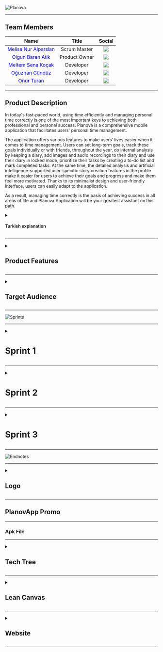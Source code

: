 ![Planova](https://github.com/olgnbrn/flutter24_bootcamp/raw/main/Project_Management_Files/General_Documents/Github_Pages_Images/Planova.png)


---

## Team Members

| Name | Title | Social |
|:-------:| :-----:| :--------:|
| <a href="https://github.com/melisalparslan" style="text-decoration:none; color:blue;">Melisa Nur Alparslan</a> | Scrum Master | [<img src="https://upload.wikimedia.org/wikipedia/commons/c/ca/LinkedIn_logo_initials.png" alt="LinkedIn" width="20"/>](https://www.linkedin.com/in/melisanuralparslan/) |
| <a href="https://github.com/olgnbrn" style="text-decoration:none; color:blue;">Olgun Baran Atik</a> | Product Owner | [<img src="https://upload.wikimedia.org/wikipedia/commons/c/ca/LinkedIn_logo_initials.png" alt="LinkedIn" width="20"/>](https://www.linkedin.com/in/olgun-baran-atik/) |
| <a href="https://github.com/MeltemKocak" style="text-decoration:none; color:blue;">Meltem Sena Koçak</a> | Developer | [<img src="https://upload.wikimedia.org/wikipedia/commons/c/ca/LinkedIn_logo_initials.png" alt="LinkedIn" width="20"/>](https://www.linkedin.com/in/meltemkocak/) |
| <a href="https://github.com/Ulwus" style="text-decoration:none; color:blue;">Oğuzhan Gündüz</a> | Developer | [<img src="https://upload.wikimedia.org/wikipedia/commons/c/ca/LinkedIn_logo_initials.png" alt="LinkedIn" width="20"/>](https://linkedin.com/in/ulwus) |
| <a href="https://github.com/onurtturan" style="text-decoration:none; color:blue;">Onur Turan</a> | Developer | [<img src="https://upload.wikimedia.org/wikipedia/commons/c/ca/LinkedIn_logo_initials.png" alt="LinkedIn" width="20"/>](https://www.linkedin.com/in/onurtturan/) |




---

  <summary><h2>Product Description</h2></summary>

In today's fast-paced world, using time efficiently and managing personal time correctly is one of the most important keys to achieving both professional and personal success.
Planova is a comprehensive mobile application that facilitates users' personal time management.

The application offers various features to make users' lives easier when it comes to time management. Users can set long-term goals, track these goals individually or with friends, throughout the year, do internal analysis by keeping a diary, add images and audio recordings to their diary and use their diary in locked mode, prioritize their tasks by creating a to-do list and mark completed tasks. At the same time, the detailed analysis and artificial intelligence-supported user-specific story creation features in the profile make it easier for users to achieve their goals and progress and make them feel more motivated. Thanks to its minimalist design and user-friendly interface, users can easily adapt to the application.

As a result, managing time correctly is the basis of achieving success in all areas of life and Planova Application will be your greatest assistant on this path.

  <details>
    <summary><h4>Turkish explanation</h4></summary>

Günümüzün hızla akan dünyasında, zamanı verimli kullanmak ve kişisel zaman yönetimini doğru yapmak, hem profesyonel hem de kişisel başarıya ulaşmanın en önemli anahtarlarından biridir. Planova Uygulaması, kullanıcıların kişisel zaman yönetimini kolaylaştıran kapsamlı bir mobil uygulamadır.

Uygulama, zaman yönetimi konusunda kullanıcıların hayatını kolaylaştırmak için çeşitli özellikler sunar. Kullanıcılar, uzun vadeli hedeflerini belirleyebilir, bu hedefleri bireysel veya arkadaşlarıyla birlikte yıl boyunca takip edebilir, günlük tutarak içsel analiz yapabilir, günlüğüne görseller ve ses kayıtları ekleyebilir ve günlüğünü kilitli modda kullanabilir, yapılacaklar listesi oluşturarak görevlerini önceliklendirebilir ve tamamlanan işleri işaretleyebilirler. Aynı zamanda, profilde bulunan detaylı analiz ve yapay zeka destekli kullanıcıya özel hikaye yaratama özellikleri, kullanıcıların hedeflerine ulaşmalarını ve ilerlemelerini kolaylaştırır ve daha motive hissetmelerini sağlar. Minimalist tasarımı ve kullanıcı dostu arayüzü sayesinde, kullanıcılar uygulamaya kolayca adapte olabilirler.

Sonuç olarak, zamanı doğru yönetmek, yaşamın her alanında başarıya ulaşmanın temelidir ve Planova Uygulaması bu yolda en büyük yardımcınız olacaktır.
    
  </details>
  

---
<details>
  <summary><h2>Product Features</h2></summary>


### 1. Today(Home)Page
- **User-Friendly Interface:** The home page has a simple and minimalist design that allows users to easily get used to the application.
- **Daily Task and Completed Tasks:** Users can see their work for that day, their long-term goals, and whether they have completed them or not in the categorization. This makes daily task management and tracking easier.
- **Calendar:** The weekly and monthly calendar at the top allows users to easily navigate between different days and view upcoming goals.
- **Categorization:** On the home page, users can filter to see only habits or the to-do list for the day. They can also star important items and apply extra filters accordingly.
- **Adding, Editing, and Deleting Daily Tasks:** The plus button on the home page allows users to easily add daily tasks. For recurring tasks, they can set the frequency and select the days and times they recur. Tasks can be edited or deleted by clicking on them.
  
### 2. Habit Page
- **Habit Progress View:** All habits are presented in a view where users can easily track their progress.
- **Habit Details:** Clicking on a habit provides details such as the start date, completion status, and statistics.
- **Adding and Removing Habits:** New habits can be added easily with the plus button on the habit page, and they can be deleted by swiping left on the main habit page or edited in the detailed view screen.
- **Data Analysis:** Users can see the long-term progress of their goals statistically and visually with a 12-month calendar view.
- **Community Habit Tracking:** Users can set common goals with friends and work together on these goals.
    * **Common Habits and Progress Tracking:** Users can track the progress of common goals set with friends as percentages.
    * **Adding Habits with Friends:** Users can enter the email addresses of friends using the app while adding or editing goals to send a request to create goals together. 
    * **Progress Charts:** Users can visually see their and their friends' progress with a 12-month calendar and weekly charts, which help boost motivation.
    * **Goal Details:** The details and progress of goals set with friends can be viewed by clicking on the goal. This page also includes goal editing buttons.

### 3. Journal
- **Daily Notes& Journal:** U: Users can keep a journal chronologically and record notes. Multiple notes can be entered for each day using the plus button on the main journal page.
- **Adding Picture and Voice Records:** In addition to text, users can add visuals and voice recordings to their journal notes, making the notes richer and more meaningful.
- **Locked Journal Page:** Users can transfer their private notes to a locked journal page to ensure privacy.

### 4. Profile Page
- **All Habits and Archive:** All completed and ongoing habits are displayed on this page.
- **Detailed Progress Analysis:** Users' personal progress is analyzed graphically and statistically on a daily and weekly basis, helping users better understand their development.
- **Profile Settings:** Users can personalize the app by selecting their profile photo and username.

### 5. AI-Powered Personal Story Tool: 
- **Creating Personal Stories:** Users can be the main character in stories created based on their data, generate new stories daily, and analyze themselves in a fun way, making time management processes easier.
- **Easy Access from Every Page:** Users can easily access the Personal Story Tool from the story icon at the top right of every page or create their stories with the create story button on the profile page.

### 6.  Menu Screen
- **User-Friendly View:** This screen allows users to access today's tasks, habits, or journal pages. They can also access all stories created by the Story Tool or their deleted to-do tasks and goals.
- **Logout:** Users can log out of the application from this screen.
- **Settings:**
  * **Theme:**
      *	**Theme Change:** Allows using the app in different themes and personalizing it.
  * **Language:**
      * **Language Change:** Although the app opens in the language used on the phone, users can change it to other available languages.
  * **Feedback and Support:** Allows users to provide feedback about the app and receive support.
  * **About:** Provides information about the app, mission and vision statements, and details about the development team.

**Frequently Asked Questions:** [FAQ](https://github.com/olgnbrn/flutter24_bootcamp/tree/main/Project_Management_Files/General_Documents/FAQ_English.pdf)

<details>
    <summary><h4>Turkish explanation</h4></summary>

  ### 1. Ana Sayfa(Bugün)
- **Kullanıcı Dostu Arayüz:** Ana sayfa, kullanıcıların uygulamaya kolayca alışmalarını sağlayan sade ve minimalist bir tasarıma sahiptir.
- **Günlük İşler ve Tamamlanan Görevler:** Kullanıcılar, o güne ait işlerini, uzun vadede devam ettiği hedeflerini, bunları tamamlayıp tamamlamadıkları kategorizasyonu içinde görebilirler. Bu, günlük görev yönetimini ve takibini kolaylaştırır.
- **Haftalık Takvim:** Üst kısımda yer alan haftalık ve aylık takvim, kullanıcıların farklı günler arasında geçişini ve gelecek hedeflerini görebilmesini kolaylaştır.
- **Kategorizasyon:** Ana sayfada filtreleme yapılarak sadece alışkanlıklar veya o güne ait yapılacak listesi görülebilir. İstenirse kullanıcılar tarafından önemli görülen maddeler yıldızlanabilir ve buna yönelik ekstra filtreleme yapılabilir.
- **Günlük Görev Ekleme, Düzenleme ve Silme:** Ana sayfada bulunan bulunan artı butonu ile kolayca günlük görev eklenilebilir, tekrarlanan bir günlük görev ise tekrarlanma sıklığını ve tekrarlandığı günler ve saat seçilebilir. Eklenilen görevlerin üstüne tıkladığı zaman günlük görevde düzenleme yapılabilir veya silinebilir. 
  

### 2. Alışkanlıklar Sayfası
- **Hedef İlerleme Görünümü:** Tüm alışkanlıklar, kullanıcıların ilerlemesini kolayca görebileceği bir görünümde sunulur.
- **Hedef Detayları:** Hedefe tıklanıldığında, hedefin detaylarına, başlangıç tarihine, tamamlanma durumuna ve istatistiklerine ulaşılabilir.
- **Hedef Ekleme ve Çıkarma:** Yeni hedefler kolayca hedef sayfasındaki artı butonu ile eklenebilir, hedef ana sayfasında sola kaydırarak silinebilir veye detaylı görünüm ekranında düzenlenebilir.
- **Veri Analizi:** Kullanıcılar tarafından belirledikleri hedeflerindeki uzun vadeli gelişim, istatistiksel olarak ve 12 aylık takvim görünümüyle görsel bir şekilde görülebilir.
- **Toplulukla Hedef takibi:** Kullanıcılar, arkadaşlarıyla ortak hedefler belirleyebilir ve bu hedefler üzerinde birlikte çalışabilirler.
    * **Ortak Hedefler ve İlerleme Takibi:** Kullanıcılar, arkadaşlarıyla belirledikleri ortak hedeflerdeki ilerlemelerini yüzdelerle takip edebilirler.
    * **Arkadaşla Hedef Ekleme:** Kullanıcılar, uygulamayı kullanan arkadaşlarının mail adreslerini hedef eklerken veya sonrasında hedef düzenlerken girebilir ve arkadaşlarına birlikte alışkanlık oluşturma isteği gönderebilir.
    * **İlerleme Grafikleri:** Kullanıcılar, kendi ve arkadaşlarının ilerlemelerini 12 aylık takvim ve haftalık grafiklerinde görsel olarak görebilirler. Bu grafikler, kullanıcıların motivasyonlarını artırır.
    * **Hedef Detayları:** Arkadaşlarla belirlenen hedeflerin detayları ve ilerlemeleri, hedefe tıklanıldığında detay sayfasında görüntülenebilir. Bu sayfada ayrıca hedef düzenleme butonu bulunur.
 
### 3. Günlük
- **Günlük:** Kullanıcılar tarafından, tarih sırasına göre günlük tutulabilir, not kaydededilebilir. Her gün için, günlük ana sayfasında bulunan artı butonu ile birden fazla not girişi yapılabilir.
- **•	Görsel ve Ses kaydı Ekleme:** Günlük notlarına metin eklemenin yanı sıra, görseller ve ses kayıtları eklenebilir. Bu, notların daha zengin ve anlamlı olmasını sağlar.
- **Kilitli Günlük Sayfası:** Kullanıcılar özel notlarını kilitli günlük sayfasına aktarabilir ve gizliliklerini koruyabilirler. 

### 4. Profil Sayfası
- **Tüm Hedefler ve Arşiv:** Kullanıcıların tamamlanmış ve devam etmekte olan tüm hedeflerine ait verileri bu sayfada görüntülenir. 
- **Detaylı İlerleme Analizi:** Kullanıcıların kişisel ilerlemeleri, günlük ve haftalık olarak grafiksel ve istatistiksel analiz edilir. Bu analizler, kullanıcıların kendi gelişimlerini daha iyi anlamalarına yardımcı olur.
- **Profil Ayarları:** Kullanıcılar tarafından kendi profil fotoğrafları ve kullanıcı isimleri seçilerek, ugulama daha kişisel bir hale getirilebilir.

### 5. Yapay Zeka Eklentili Kişisel Hikaye Aracı: 
- **Kişisel Hikaye Yaratma:** Kullanıcılar; kendi verileri doğrultusunda yaratılan hikayelerinin başrolü olabilir, günlük olarak yeni hikayeler yaratabilir ve bu hikayeler doğrultusunda kendilerini eğlenceli bir biçimde analiz edebilir zaman yönetimi süreçlerini kolaylaştırabilirler.
- **Her Sayfadan Kolay Erişim:** Kullanıcılar, her sayfada sağ üstte bulunan hikaye simgesiyle kolayca Kişisel Hikaye Aracıı'na ulaşabilir veya profil sayfasında bulunan hikaye yarat butonu ile kendi hikayelerini oluşturabilirler.

### 6. Menü Ekranı
- **Kullanışlı Görünüm:** Bu ekran ile kullanıcılar, bugünkü görevlerine, alışkanlıklara veya günlük sayfalarına erişim sağlayabilirler. Ayrıca, Hikaye Aracı'nın oluşturduğu tüm hikayelere veya sildikleri günlük yapılacak iş ve hedeflerine erişebilirler.
- **Çıkış Yapma:** Kullanıcılar, bu ekran üzerinden uygulamadan çıkış yapabilirler.
- **Ayarlar:**
  * **Tema:**
      *	**Tema Değişimi:** Uygulamanın farklı temalarda kullanılmasına ve kişiselleştirilmesine olanak tanır.
  * **Dil:**
      * **Dil Değişimi:** Uygulama, telefonda kullanılan dilde açılıyor olsa da kullanıcı tarafından farklı dil seçenekleri ile değişim yapılabilir.
  * **Geri Bildirim ve Destek:** Kullanıcıların uygulama hakkında geri bildirimde bulunmalarını ve destek almalarını sağlar.
  * **Hakkında:** Uygulama hakkında bilgiler, misyon ve vizyon açıklamaları, ve geliştirici ekibe dair bilgiler sunar.

**Sıkça Sorulan Sorular:** [SSS](https://github.com/olgnbrn/flutter24_bootcamp/tree/main/Project_Management_Files/General_Documents/SSS_Turkce.pdf)
  </details>

</details>

---
<details>
  <summary><h2>Target Audience</h2></summary>

Planova application appeals to a wide range of users and offers features for people from different age groups and professions.

- **Students:**
  * **Academic Success:** Students who want to organize their study plans and academic goals.
  * **Time Management:** Those who want to keep track of exam dates and assignment deadlines.
  * **Daily Note Taking:** Students who want to take notes of their daily work and progress.

- **Professionals:**
  * **Task Tracking**: Those who want to organize daily meetings, tasks and workflows.
  * **Career Development:** Professionals who want to follow their career development and long-term goals.

- **Freelancers:**
  * **Task Management:** Freelancers who want to organize and track their daily tasks.
  * **Time Management:** Those who want to plan their work and manage their daily to-do list.

- **Personal Development Enthusiasts:**
  * **Personal Development:** Individuals who want to follow their own development and set personal goals.

- **Users Aimed at Teamwork and Common Goals:**
  * **Common Goal Setting:** Groups of friends or business teams who want to work together by setting common goals.
  * **Increasing Motivation:** Those who want to increase group motivation by using the joint goal tracking feature.

**Persona File:** [Persona](https://github.com/olgnbrn/flutter24_bootcamp/tree/main/Project_Management_Files/General_Documents/Persona_English.pdf) 

<details>
    <summary><h4>Turkish explanation</h4></summary>

Planova Uygulaması, geniş bir kullanıcı kitlesine hitap eder ve farklı yaş gruplarından ve mesleklerden insanlara yönelik özellikler sunar.

- **Öğrenciler:**
  * **Akademik Başarı:** Ders çalışma planlarını ve akademik hedeflerini düzenlemek isteyen öğrenciler.
  * **Zaman Yönetimi:** Sınav tarihlerini ve ödev teslim tarihlerini takip etmek isteyenler.
  * **Günlük Not Tutma:** Günlük çalışmalarını ve ilerlemelerini not almak isteyen öğrenciler.

- **Profesyoneller:**
  * **Görev Takibi**: Günlük toplantıları, görevleri ve iş akışlarını organize etmek isteyenler.
  * **Kariyer Gelişimi:** Kariyer gelişimlerini ve uzun vadeli hedeflerini takip etmek isteyen profesyoneller.

- **Serbest Çalışanlar:**
  * **Görev Yönetimi:** Günlük görevlerini düzenlemek ve takip etmek isteyen serbest çalışanlar.
  * **Zaman Yönetimi:** İşlerini planlamak ve günlük yapılacaklar listesini yönetmek isteyenler.

- **Kişisel Gelişim Meraklıları:**
  * **Kişisel Gelişim:** Kendi gelişimlerini takip etmek ve kişisel hedefler belirlemek isteyen bireyler.

- **Takım Çalışması ve Ortak Hedeflere Yönelik Kullanıcılar:**
  * **Ortak Hedef Belirleme:** Ortak hedefler belirleyerek birlikte çalışmak isteyen arkadaş grupları veya iş takımları.
  * **Motivasyon Artırma:** Birlikte hedef takibi özelliğini kullanarak grup motivasyonunu artırmak isteyenler.

**Persona Dosyası:** [Personalar](https://github.com/olgnbrn/flutter24_bootcamp/tree/main/Project_Management_Files/General_Documents/Persona_Turkce.pdf) 
    
  </details>
  
</details>

---

![Sprints](https://github.com/olgnbrn/flutter24_bootcamp/raw/main/Project_Management_Files/General_Documents/Github_Pages_Images/Sprints.png)

---
<details>
  <summary><h1>Sprint 1</h1></summary>

  ---
<details>
    <summary><h2>App Screenshots</h2></summary>

### Login Page
![Loginpage](https://github.com/olgnbrn/flutter24_bootcamp/raw/main/Project_Management_Files/Sprint_1/Sprint1_App_ss/Sprint1_Loginpage_UI.png)

---
### Today(Home)page
![Homepage](https://github.com/olgnbrn/flutter24_bootcamp/raw/main/Project_Management_Files/Sprint_1/Sprint1_App_ss/Sprint1_Homepage_UI.png)

---
### Habits Page
![Habitpage](https://github.com/olgnbrn/flutter24_bootcamp/raw/main/Project_Management_Files/Sprint_1/Sprint1_App_ss/Sprint1_Habitpage_UI.png)

---
### Journal Page
![Habitpage](https://github.com/olgnbrn/flutter24_bootcamp/raw/main/Project_Management_Files/Sprint_1/Sprint1_App_ss/Spritn1_Journalpage_UI.png)

---
### Profile Page
![Habitpage](https://github.com/olgnbrn/flutter24_bootcamp/raw/main/Project_Management_Files/Sprint_1/Sprint1_App_ss/Sprint1_Profilepage_UI.png)

---
### Settings Page
<img src="https://github.com/olgnbrn/flutter24_bootcamp/raw/main/Project_Management_Files/Sprint_1/Sprint1_App_ss/Sprint1_settingspage_UI.png" width="500">



   
</details>

---
  <details>
    <summary><h2>App Map</h2></summary>

![App Flowchart](https://github.com/olgnbrn/flutter24_bootcamp/raw/main/Project_Management_Files/Sprint_1/Sprint1_App_Map/Sprint1_App_Map.png)
   
  </details>

---
  <details>
    <summary><h2>Project Management</h2></summary>
    
![pm_1](https://github.com/olgnbrn/flutter24_bootcamp/raw/main/Project_Management_Files/Sprint_1/Sprint1_PM/Sprint1_pm_1.png)
![pm_2](https://github.com/olgnbrn/flutter24_bootcamp/raw/main/Project_Management_Files/Sprint_1/Sprint1_PM/Sprint1_pm_2.png)
![pm_3](https://github.com/olgnbrn/flutter24_bootcamp/raw/main/Project_Management_Files/Sprint_1/Sprint1_PM/Sprint1_pm_3.png)
![pm_4](https://github.com/olgnbrn/flutter24_bootcamp/raw/main/Project_Management_Files/Sprint_1/Sprint1_PM/Sprint1_pm_4.png)
![pm_5](https://github.com/olgnbrn/flutter24_bootcamp/raw/main/Project_Management_Files/Sprint_1/Sprint1_PM/Sprint1_pm_5.png)
   
  </details>

---
  <details>
    <summary><h2>Burndown Chart</h2></summary>

![Burndown Chart](https://github.com/olgnbrn/flutter24_bootcamp/raw/main/Project_Management_Files/Sprint_1/Sprint1_Burndown_chart/Sprint1_Burndown_Chart_1.png)

![Burndown Chart](https://github.com/olgnbrn/flutter24_bootcamp/raw/main/Project_Management_Files/Sprint_1/Sprint1_Burndown_chart/Sprint1_Burndown_Chart_2.png)



    
  </details>

---


- **Sprint Notes:**
   * It was decided to use _`Figma`_ in UI designs.
   * It was decided to use _`Asana`_ as a project management tool.
   * Daily scrum meetings were held using _`WhatsApp`_ and _`Discord`_ applications according to team availability.
   * It was decided to use _`E-mail`_ for the login system.
   * It was decided that the main theme of the application would be _`dark`_.
   * Due to global targets, it was decided to make designs and applications in _`English`_.
 
- **Expected point completion within Sprint:**
  * `300` Point

- **Point Completion Logic:**
  * A total target of `1200` points was set. In the first sprint, `300` points were targeted because the idea was planned and the designs were made, and were completed. In the second sprint, `450` points are targeted as the focus will be on writing code and adding APIs. In the third sprint, a target of `450` points was set as the remaining tasks would be completed and integration work would be carried out.

- **Daily Scrum:** [Sprint 1 Daily Scrum](https://github.com/olgnbrn/flutter24_bootcamp/tree/main/Project_Management_Files/Sprint_1/Sprint1_Daily_Scrum)

- **Product Backlog URL:** [Asana](https://app.asana.com/0/1207708660563810/1207708543191862)

- **Sprint Review:**
    * Melisa Nur Alparslan and Olgun Baran Atik made the prototypes and designs.
   * Since we wanted the application to have different features, it was not easy to decide during the prioritization phase.
   * It was decided to highlight the habit-forming feature.
   * Although it did not take much time to decide on the logo, choosing the brand name did.
   * The first week was spent in market research, user interviews, determining the details of the idea and making a draft prototype.
   * Designs were made in the second week.
   * In this process, the project management method was determined, the team got to know each other, and a system was created to be used in other sprints.
   * Date addition in asana was not used in the first place because the next day's tasks were discussed in daily meetings in the WhatsApp group. Dates were added to the asana to create a burndown chart.
   * The first sprint planning was generally based on design and idea and a good sprint process was passed.


- **Sprint Review Participants:**
    * `Melisa Nur Alparslan , Olgun Baran Atik, Meltem Sena Koçak, Oğuzhan Gündüz, Onur Turan`

- **Sprint Retrospective:**
   * In the second sprint, it was decided to install Firebase first.
   * It was decided to finalize the application logo.
   * It was decided that all team members would write code together in the second sprint.
   * It was decided to conduct a free API research suitable for the application for the artificial intelligence plug-in.
   * It was decided to add an open theme to the application.
   * It was decided to edit the daily section UI.
   * It was decided to improve the user profile creation and editing page.
   * It was decided to integrate daily planner and calendar.
   * It was decided to complete the habit creation and tracking page.
   * It was decided to add task list and reminder features.
   * It was decided to develop the target tracking and analysis page.

- **Additional Notes**
<details>
    <summary><h4>Turkish explanation</h4></summary>


- **Sprint Notları:**
   * UI tasarımlarında _`Figma`_ kullanılmasına karar verildi.
   * Proje yönetim aracı olarak _`Asana`_ kullanılmasına karar verildi.
   * Daily scrum toplantıları _`Whatsapp`_ ve _`Discord`_ uygulamaları takım müsaitlik durumuna göre kullanılarak gerçekleştirildi.
   * Giriş sistemi için _`E-posta`_ kullanılmasına karar verildi.
   * Uygulamanın asıl temasının _`koyu`_ olmasına karar verildi.
   * Globale yönelik hedefler nedeniyle _`İngilizce dili`_ ile tasarımların ve uygulamanın yapılmasına karar verildi.
 
 
- **Sprint İçinde Tamamlanması Beklenen Puan:**
  * `300` Puan

- **Puan Tamamlama Mantığı:**
  * Toplamda `1200` puanlık bir hedef belirlendi. Birinci sprintte, fikir oturması ve tasarımların yapılması planlandığı için `300` puan hedeflenmiştir ve tamamlanmıştır. İkinci sprintte, kod yazma ve API ekleme çalışmalarına yoğunlaşılacağı için `450` puan hedeflenmiştir. Üçüncü sprintte ise kalan görevlerin tamamlanması ve entegrasyon çalışmaları yapılacağından `450` puan hedefi konulmuştur.

- **Sprint Gözden Geçirilmesi:**
   * Melisa Nur Alparslan ve Olgun Baran Atik prototip ve tasarımları yaptı.
   * Uygulamanın farklı özellikler taşımasını istenildiği için önceliklendirme aşamasında karar vermek kolay olmadı.
   * Alışkanlık oluşturma özelliğinin ön plana çıkarılmasına karar verildi.
   * Logoya karar vermek çok zaman almasa da marka adını seçmek zaman aldı.
   * Birinci hafta pazar araştırması, kullanıcı görüşmeleri, fikrin detaylarının belirlenmesi ve prototipin taslak olarak yapılması şeklinde geçirildi.
   * İkinci hafta tasarımlar yapıldı.
   * Bu süreçte proje yönetim yöntemi belirlendi, takım birbiriyle tanışmış oldu, ve diğer sprintlerde de kullanılmak üzere sistem oluşturuldu.
   * Whatsapp grubunda günlük olarak toplantılarda ertesi gün görevleri konuşulduğu için asanada tarih eklemesi ilk etapta kullanılmadı. Burndown chart oluşturmak için asanaya tarihler sonrasında eklenildi.
   * Birinci sprint planlaması genel olarak tasarım ve fikir üstüne oldu ve iyi bir sprint süreci geçirildi.
     

- **Sprint Gözden Geçirme Katılımcıları:**
    * `Melisa Nur Alparslan, Olgun Baran Atik, Meltem Sena Koçak, Oğuzhan Gündüz, Onur Turan`

- **Sprint Retrospektifi:**
   * İkinci sprintte ilk olarak Firebase kurulmasına karar verildi.
   * Ugulama logosunun kesinleştirilmesine karar verildi.
   * Tüm ekip üyelerinin ikinci sprintte birlikte kod yazmasına karar verildi.
   * Yapay zeka eklentisi için uygulamaya uygun ücretsiz api araştırması yapılmasına karar verildi.
   * Uygulamaya açık tema eklenilmesine karar verildi.
   * Günlük kısmı UI düzenlenmesine karar verildi.
   * Kullanıcı profili oluşturma ve düzenleme sayfasının geliştirilmesine karar verildi.
   * Günlük planlayıcı ve takvim entegrasyonu yapılmasına karar verildi.
   * Alışkanlık oluşturma ve takip etme sayfasının tamamlanmasına karar verildi.
   * Görev listesi ve hatırlatıcı özelliklerinin eklenmesine karar verildi.
   * Hedef takip ve analiz sayfasının geliştirilmesine karar verildi.
</details>







</details>


---
<details>
  <summary><h1>Sprint 2</h1></summary>

  ---

<details>
    <summary><h2>App Screenshots</h2></summary>

  ### Login Page

  ![Loginpage](https://github.com/olgnbrn/flutter24_bootcamp/raw/main/Project_Management_Files/Sprint_2/Sprint2_App_ss/Sprint2_Loginpage.png)

---
### Today(Home)page
![Homepage](https://github.com/olgnbrn/flutter24_bootcamp/raw/main/Project_Management_Files/Sprint_2/Sprint2_App_ss/Sprint2_Todaypage.png)

---
### Habits Page
![Habitpage](https://github.com/olgnbrn/flutter24_bootcamp/raw/main/Project_Management_Files/Sprint_2/Sprint2_App_ss/Sprint2_Habitpage.png)

---
### Journal Page
![Journalpage](https://github.com/olgnbrn/flutter24_bootcamp/raw/main/Project_Management_Files/Sprint_2/Sprint2_App_ss/Sprint2_journalpage.png)

---
### Profile Page
![Profilepage](https://github.com/olgnbrn/flutter24_bootcamp/raw/main/Project_Management_Files/Sprint_2/Sprint2_App_ss/Sprint2_Profilepage.png)




   
</details>

---

<details>
  <summary><h2>Project Management</h2></summary>
    
  ![pm_1](https://github.com/olgnbrn/flutter24_bootcamp/raw/main/Project_Management_Files/Sprint_2/Sprint2_PM/Sprint2_pm_1.png)
  ![pm_2](https://github.com/olgnbrn/flutter24_bootcamp/raw/main/Project_Management_Files/Sprint_2/Sprint2_PM/Sprint2_pm_2.png)
  ![pm_3](https://github.com/olgnbrn/flutter24_bootcamp/raw/main/Project_Management_Files/Sprint_2/Sprint2_PM/Sprint2_pm_3.png)
  ![pm_4](https://github.com/olgnbrn/flutter24_bootcamp/raw/main/Project_Management_Files/Sprint_2/Sprint2_PM/Sprint2_pm_4.png)
</details>

---
  <details>
    <summary><h2>Burndown Chart</h2></summary>

  ![Burndown Chart](https://github.com/olgnbrn/flutter24_bootcamp/raw/main/Project_Management_Files/Sprint_2/Sprint2_Burndown_chart/Sprint2_Burndown_Chart_1.png)

  ![Burndown Chart](https://github.com/olgnbrn/flutter24_bootcamp/raw/main/Project_Management_Files/Sprint_2/Sprint2_Burndown_chart/Sprint2_Burndown_Chart_2.png)
    
  </details>

---


- **Sprint Notes:**
   * Used _`Firebase Core`_ for Firebase services application integration.
   * _`Firebase Authentication`_ was used to authenticate with Firebase.
   * Used _`Cloud Firestore`_ to interact with the Firestore database and transfer user data.
   * _`Firebase Storage`_ was used to store user data.
   * _`Google Sign`_ in option has been added to log in.
   * _`Image picker`_ was used for user photos.
   * _`Flutter sound`_ was used for audio recording and playback.
 
- **Expected point completion within Sprint:**
  * `450`

- **Point Completion Logic:**
  * A total target of `1200` points was set. `300` points were completed in the first sprint. In the second sprint, the overall completion of the codes was requested, a target of `450` points was set and completed. In the third sprint, a target of `450` points was set as the remaining tasks would be completed and integration work would be carried out.

- **Daily Scrum:**  [Sprint 2 Daily Scrum](https://github.com/olgnbrn/flutter24_bootcamp/tree/main/Project_Management_Files/Sprint_2/Sprint2_Daily_Scrum)

- **Product Backlog URL:** [Asana](https://app.asana.com/0/1207708660563810/1207708543191862)

- **Sprint Review:**
  *  In the second sprint, firstly project skeleton was created by Olgun and Oğuzhan.
  *  Coding of registration and login pages was done.
  *  While the home page coding was done by Olgun and Oğuzhan, the diary page coding was simultaneously done by Meltem and Onur, and the habit page inner screen coding was done by Melisa.
  *  It was decided that the features of adding audio recording and visuals to the diary page would be completed in this sprint and the goal was achieved.
  *  According to the changes in all pages, coding of the profile page that will provide data analysis has started.
  * Adding habits and adding buttons for the home screen have been customized.
  * Settings button coding was done by Olgun and Oğuzhan.
  * After the diary page was completed, Meltem and Onur researched the API suitable for the application.
  * Although it was aimed to complete the coding of all pages in the second sprint planning, many features were added to the prototype during coding and the coding goal was achieved except for the target tracking page with a friend.
  * Flexibility was provided according to the features added in the planning and a good sprint process was achieved.


- **Sprint Review Participants:**
    * `Melisa Nur Alparslan, Olgun Baran Atik, Meltem Sena Koçak, Oğuzhan Gündüz, Onur Turan`
      

- **Sprint Retrospective:**
   * In the third sprint, it was decided that the habit tracking pages with friends would be created first by Oğuzhan, Olgun and Melisa.
   * It was decided to make some changes on the habit editing page.
   * It was decided to make adjustments to the profile screen according to the changes made.
   * It was decided to make final adjustments to the settings screen.
   * In line with the application-friendly and free API research conducted in the second sprint, it was decided that Meltem and Onur would integrate artificial intelligence into the application.
   * It was decided to make visual changes on the main screen of the profile page.
   * It was decided to add an open theme option to the application.
   * It was decided to write the User Agreement, Information and Explicit Consent texts and add them to the application.
   * It was decided to localize the application so that it can offer different language options.

 - **Additional Notes:**

<details>
    <summary><h4>Turkish explanation</h4></summary>


- **Sprint Notları:**
   * Firebase hizmetleri uygulama entegrasyonu için _`Firebase Core`_ kullanıldı.
   * Firebase ile kimlik doğrulama işlemleri gerçekleştirmek için _`Firebase Authentication`_ kullanıldı.
   * Firestore veritabanı ile etkileşim kurup kullanıcı verilerini aktarmak için _`Cloud Firestore`_ kullanıldı.
   * Kullanıcı verilerini depolamak için _`Firebase Storage`_ kullanıldı.
   * Oturum açmak için _`Google Sign in`_ seçeneği eklenildi.
   * Kullanıcı fotoğrafları için _`Image picker`_ kullanıldı.
   * Ses kaydetme ve oynatma için   _`Flutter sound`_  kullanıldı.
 
- **Sprint İçinde Tamamlanması Beklenen Puan:**
  * `450`

- **Puan Tamamlama Mantığı:**
  * Toplamda `1200` puanlık bir hedef belirlendi. Birinci sprintte `300` puan tamamlanmıştır. İkinci sprintte, kodların genel olarak tamamlanması istenilmiş `450` puan hedefi konulmuş ve tamamlanmıştır. Üçüncü sprintte ise kalan görevlerin tamamlanması ve entegrasyon çalışmaları yapılacağından `450` puan hedefi konulmuştur.

- **Sprint Gözden Geçirilmesi:**
   * İkinci sprintte, ilk olarak proje iskeleti oluşturulması Olgun ve Oğuzhan tarafından yapıldı.
   * Kayıt olma ve giriş sayfalarının kodlaması yapıldı.
   * Ana sayfa kodlaması Olgun ve Oğuzhan tarafından yapılırken eş zamanlı olarak günlük sayfası kodlaması Meltem ve Onur tarafından, alışkanlık sayfası iç ekranı kodlaması Melisa tarafından yapıldı.
   * Günlük sayfasına ses kaydı ve görsel ekleme özelliklerinin bu sprintte bitirilmesi kararlaştırıldı ve amaca ulaşıldı.
   * Tüm sayfalarda olan değişikliklere göre, veri analizi sağlayacak olan profil sayfasının kodlanmasına başlanıldı.
   * Alışkanlık ekleme ve ana ekran için yapılacak ekleme butonları özelleştirildi.
   * Ayarlar butonu kodlaması Olgun ve Oğuzhan tarafından yapıldı.
   * Günlük sayfası bittikten sonra uygulamaya uygun olacak API araştırması Meltem ve Onur tarafından yapıldı.
   * İkinci sprint planlamasında tüm sayfaların kodlamasının bitirilmesi hedeflense de kodlama esnasında prototipe birçok özellik eklenildi ve arkadaşla hedef takip sayfası hariç kodlama hedefine ulaşıldı.
   * Planlamada eklenilen özelliklere göre esneklik sağlandı ve iyi bir sprint süreci geçirildi.
     

- **Sprint Gözden Geçirme Katılımcıları:**
    * `Melisa Nur Alparslan, Olgun Baran Atik, Meltem Sena Koçak, Oğuzhan Gündüz, Onur Turan`

- **Sprint Retrospektifi:**
   * Üçüncü sprintte ilk olarak arkadaşlı alışkanlık takip sayfalarının Oğuzhan, Olgun, Melisa tarafından yapılmasına karar verildi.
   * Alışkanlık düzenleme sayfasında bazı değişiklikler yapılmasına karar verildi.
   * Yapılan değişiklere göre profil ekranında düzenlemeler yapılmasına karar verildi.
   * Ayarlar ekranında son düzenlemeler yapılmasına karar verildi.
   * İkinci sprintte yapılan uygulamaya uygun ve ücretsiz API araştırmaları doğrultusunda Meltem ve Onur’un uygulamaya yapay zeka entegrasyonu yapmasına karar verildi.
   * Profil sayfasının ana ekranında görsel değişiklik yapılmasına karar verildi.
   * Uygulamaya açık tema seçeneğinin eklenilmesine karar verildi.
   * Kullanıcı sözleşme, Aydınlatma ve Açık Rıza metinlerinin yazılmasına, uygulamaya eklenmesine karar verildi.
   * Uygulamanın farklı dil seçenekleri sunabilmesi için lokalizasyon yapılmasına karar verildi.
</details>
</details>

---

<details>
  <summary><h1>Sprint 3</h1></summary>

 ---

<details>
    <summary><h2>App Screenshots</h2></summary>

### Login Page

![Loginpage](https://github.com/olgnbrn/flutter24_bootcamp/raw/main/Project_Management_Files/Sprint_3/Sprint3_App_ss/Sprint3_Login_Page.png)

---
### Today(Home)page

![Homepage](https://github.com/olgnbrn/flutter24_bootcamp/raw/main/Project_Management_Files/Sprint_3/Sprint3_App_ss/Sprint3_today_page.png)

---
### Habits Page

![Habitpage](https://github.com/olgnbrn/flutter24_bootcamp/raw/main/Project_Management_Files/Sprint_3/Sprint3_App_ss/Sprint3_habit_page.png)

---
### Journal Page

![Journalpage](https://github.com/olgnbrn/flutter24_bootcamp/raw/main/Project_Management_Files/Sprint_3/Sprint3_App_ss/Sprint3_journal_page.png)

---
### Profile Page

---

### Menu Screen

![Menuscreen](https://github.com/olgnbrn/flutter24_bootcamp/raw/main/Project_Management_Files/Sprint_3/Sprint3_App_ss/Sprint3_menu_scren.png)

   
</details>

---

<details>
  <summary><h2>Project Management</h2></summary>

![pm_1](https://github.com/olgnbrn/flutter24_bootcamp/raw/main/Project_Management_Files/Sprint_3/Sprint3_PM/Sprint3_pm_1.png)

![pm_2](https://github.com/olgnbrn/flutter24_bootcamp/raw/main/Project_Management_Files/Sprint_3/Sprint3_PM/Sprint3_pm_2.png)

![pm_3](https://github.com/olgnbrn/flutter24_bootcamp/raw/main/Project_Management_Files/Sprint_3/Sprint3_PM/Sprint3_pm_3.png)

![pm_4](https://github.com/olgnbrn/flutter24_bootcamp/raw/main/Project_Management_Files/Sprint_3/Sprint3_PM/Sprint3_pm_4.png)

![pm_1](https://github.com/olgnbrn/flutter24_bootcamp/raw/main/Project_Management_Files/Sprint_3/Sprint3_PM/Sprint3_pm_5.png)
</details>

---
  <details>
    <summary><h2>Burndown Chart</h2></summary>


  </details>

---


- **Sprint Notes:**
   * 
 
- **Expected point completion within Sprint:**
  * `450`

- **Point Completion Logic:**
  * A total target of `1200` points was set. `300` points were completed in the first sprint. In the second sprint, `450` points completed. In the third sprint, since the remaining tasks will be completed and integration studies will be carried out, a target of `450` points was set and completed.

- **Daily Scrum:**  [Sprint 3 Daily Scrum](https://github.com/olgnbrn/flutter24_bootcamp/tree/main/Project_Management_Files/Sprint_3/Sprint3_Daily_Scrum)

- **Product Backlog URL:** [Asana](https://app.asana.com/0/1207708660563810/1207708543191862)

- **Sprint Review:**
  *  The Habit Tracking page was initiated by Oğuzhan and Olgun.
  * UI changes were made to the Daily page, making entries more detailed.
  * Gemini was used for the Personal Story Creating AI, which was integrated into the application during the first week of the third sprint.
  * New theme colors for the application were decided upon, offering users the freedom to choose from four different theme options.
  * The User Agreement, Privacy Policy, and Consent Forms were created in line with the application's future goals.
  * The Persona file was prepared in both Turkish and English.
  * The logo was completely finalized.
  * A Lean Canvas was prepared due to the goal of turning the project into a startup.
  * Considering global targets, the application was translated into Turkish, German, Spanish, French, Chinese, Hindi, Russian, Japanese, and Italian, in addition to English.
  * Adjustments were made to the menu screen, including buttons for API-generated stories and Settings.
  * The Settings page was updated to include language options, theme options, an About section, and Support.
  * Adjustments were made to the Profile page.
  * Hints were added to the application for first-time users.
  * A Frequently Asked Questions document was prepared in both English and Turkish to address potential user queries.
  * A Tech Tree document was prepared for the application.
  * GitHub was updated in line with the changes made to the application.
  * A website and a LinkedIn account were created for the application's promotion.
  * Due to global targets, a second promotional video in English was prepared to be placed on the GitHub page.

- **Sprint Review Participants:**
    * `Melisa Nur Alparslan, Olgun Baran Atik, Meltem Sena Koçak, Oğuzhan Gündüz, Onur Turan`
      

- **Sprint Retrospective:**
   * Starting from the third sprint, evaluations of all sprints were conducted, and plans were made in line with the application's future goals.
  * The team gathered on the Discord platform and celebrated the completion of the application.
  * It was decided that Olgun and Melisa would begin preparing for the jury presentation

- **Additional Files:**
   * [Express Consent Agreement](https://github.com/olgnbrn/flutter24_bootcamp/tree/main/Project_Management_Files/Sprint_3/Sprint3_Additional_Files/Planova_Acik_Riza_Sözleşmesi.pdf)
   * [Customer Clarification Text File](https://github.com/olgnbrn/flutter24_bootcamp/tree/main/Project_Management_Files/Sprint_3/Sprint3_Additional_Files/Planova_Kisisel_Verilerin_Korunması_Aydınlatma_Metni.pdf)
   * [User Agreement](https://github.com/olgnbrn/flutter24_bootcamp/tree/main/Project_Management_Files/Sprint_3/Sprint3_Additional_Files/Planova_Kullanıcı_Sozlesmesi.pdf)





  
<details>
    <summary><h4>Turkish explanation</h4></summary>


- **Sprint Notları:**
   * 
 
- **Sprint İçinde Tamamlanması Beklenen Puan:**
  * `450`

- **Puan Tamamlama Mantığı:**
  * Toplamda `1200` puanlık bir hedef belirlendi. Birinci sprintte `300` puan tamamlanmıştır. İkinci sprintte, `450` puan tamamlanmıştır. Üçüncü sprintte ise kalan görevlerin tamamlanması ve entegrasyon çalışmaları yapılacağından `450` puan hedefi konulmuş ve tamamlanmıştır.

- **Sprint Gözden Geçirilmesi:**
  * 3. Sprinte  Arkadaşla Alışkanlık Takip sayfası Oğuzhan ve Olgun tarafından yapılarak başlanıldı.
  * Günlük sayfasının UI kısmında değişiklik yapıldı ve Günlükler detaylı görülebilir hale getirildi.
  * Kişisel Hikaye Yaratan Yapay Zeka için Gemini kullanıldı ve 3. Sprint ilk haftasında uyulamaya eklenildi.
  * Uygulamaya eklenecek yeni tema renklerine karar verildi ve uygulamada kullanıcıya özgürlük tanımak adına dört farklı tema seçeneği sunuldu.
  * Kullanıcı Sözleşmesi, Aydınlatma ve Açık Rıza Metinleri uygulamanın gelecek hedefleri doğrultusunda oluşturuldu.
  * Persona dosyası hem Türkçe hem İngilizce dilinde hazırlanıldı.
  * Logo tamamen bitirildi.
  * Girişime dönüşme hedefinden dolayı yalın kanvas hazırlanıldı.
  * Globale yönelik hedefler nedeniyle Dünya'da en çok konuşulan diller göz önünde bulundurularak uygulamaya İngilizce dilinin yanında Türkçe, Almanca, İspanyolca, Fransızca, Çince, Hintçe, Rusça, Japonca, İtalyanca dilleri eklenildi.
  * Menü ekranında düzenlemeler yapıldı, Api tarafından oluşturulan hikayeler ve Ayarlar butonları eklenildi.
  * Ayarlar sayfasında dil seçeneği, tema seçeneği, hakkında ve destek kısımları eklenildi
  * Profil sayfasında düzenlemeler yapıldı.
  * Uygulamayı ilk kez kullanacak kullanıcılar düşünülerek uygulamaya hint eklenilmesine karar verildi ve eklenildi.
  * Kullanıcıların uygulama hakkındaki olası sorulara yönelik Sıkça Sorulan Sorular Dokumanı hem İngilizce hem Türkçe dillerinde hazırlanıldı.
  * Tech tree dosyası uygulama için hazırlanıldı.
  * Uygulamada olan değişiklikler doğrultusunda Github düzenlenildi.
  * Uygulama tanıtımı için websitesi yapıldı ve linkedin hesabı açıldı.
  * Globale yönelik hedeflerden dolayı Github sayfasına konulmak üzere İngilizce dilinde ikinci video hazırlanıldı.
     

- **Sprint Gözden Geçirme Katılımcıları:**
    * `Melisa Nur Alparslan, Olgun Baran Atik, Meltem Sena Koçak, Oğuzhan Gündüz, Onur Turan`

- **Sprint Retrospektifi:**
   * Üçüncü sprint ile başlayarak tüm sprintlerin değerlendirmesi ve uygulamanın gelecek hedefleri doğrultusunda planlamalar yapıldı.
   * Ekip hep birlikte Discord platformunda toplandı ve uygulama bitiş kutlaması yapıldı.
   * Jüri sunumu için Olgun ve Melisa'nın hazırlanmaya başlamasına karar verildi.
</details>

</details>

---
![Endnotes](https://github.com/olgnbrn/flutter24_bootcamp/raw/main/Project_Management_Files/General_Documents/Github_Pages_Images/Endnotes.png)

---
<details>
  <summary><h2>Logo</h2></summary>

  ![Logo](https://github.com/olgnbrn/flutter24_bootcamp/raw/main/Project_Management_Files/General_Documents/LOGO.png )  

</details>

---

## PlanovApp Promo

---

### Apk File

---
<details>
  <summary><h2>Tech Tree</h2></summary>
  
  
</details>

---

<details>
  <summary><h2>Lean Canvas</h2></summary>

  ![Lean Canvas](https://github.com/olgnbrn/flutter24_bootcamp/raw/main/Project_Management_Files/General_Documents/Lean_canvas.png)  
  
</details>

---

<details>
  <summary><h2>Website</h2></summary>
  

</details>

---

















